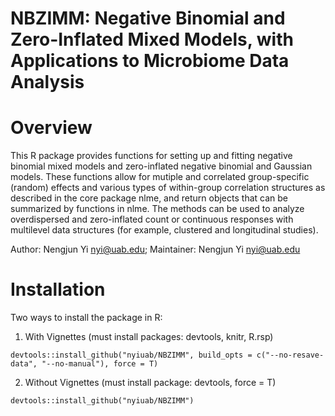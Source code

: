 # NBZIMM: Negative Binomial and Zero-Inflated Mixed Models, with Applications to Microbiome Data Analysis

# Overview

This R package provides functions for setting up and fitting negative binomial mixed models and zero-inflated negative binomial and Gaussian models. These functions allow for mutiple and correlated group-specific (random) effects and various types of within-group correlation structures as described in the core package nlme, and return objects that can be summarized by functions in nlme. The methods can be used to analyze overdispersed and zero-inflated count or continuous responses with multilevel data structures (for example, clustered and longitudinal studies). 

Author: Nengjun Yi nyi@uab.edu; Maintainer: Nengjun Yi nyi@uab.edu

# Installation

Two ways to install the package in R:

1. With Vignettes (must install packages: devtools, knitr, R.rsp)
```{r}
devtools::install_github("nyiuab/NBZIMM", build_opts = c("--no-resave-data", "--no-manual"), force = T)
```
2. Without Vignettes (must install package: devtools, force = T)
```{r}
devtools::install_github("nyiuab/NBZIMM")
```
